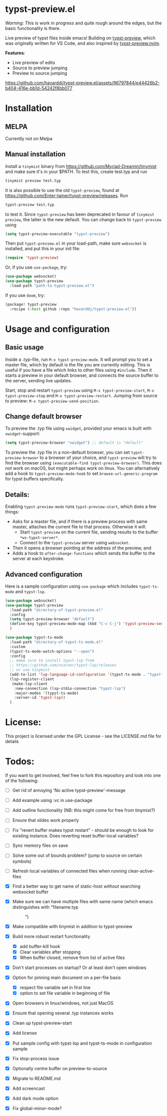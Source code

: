 typst-preview.el
==========

*Warning*: This is work in progress and quite rough around the edges, but the basic functionality is there.

Live preview of typst files inside emacs! Building on
[typst-preview](https://github.com/Enter-tainer/typst-preview), which
was originally written for VS Code, and also inspired by
[typst-preview.nvim](https://github.com/chomosuke/typst-preview.nvim).

**Features**:

-   Live preview of edits
-   Source to preview jumping
-   Preview to source jumping

https://github.com/havarddj/typst-preview.el/assets/96797844/e44426b2-b404-416e-bb1d-54242f8bb077

# Installation

## MELPA

Currently not on Melpa

## Manual installation

Install a `tinymist` binary from
<https://github.com/Myriad-Dreamin/tinymist> and make sure
it\'s in your \$PATH. To test this, create test.typ and run

```sh
tinymist preview test.typ
```

It is also possible to use the old `typst-preview`, found at <https://github.com/Enter-tainer/typst-preview/releases>. Run

``` sh
typst-preview test.typ
```
to test it. Since `typst-preview` has been deprecated in favour of `tinymist preview`, the latter is the new default. You can change back to `typst-preview` using 

``` el
(setq typst-preview-executable "typst-preview")
```

Then put `typst-preview.el` in your load-path, make sure `websocket` is installed, and put this in your init file:

```el
(require 'typst-preview)
```

Or, if you use `use-package`, try:

```el
(use-package websocket)
(use-package typst-preview
  :load-path "path-to-typst-preview.el")
```

If you use `doom`, try:

``` el
(package! typst-preview
  :recipe (:host github :repo "havarddj/typst-preview.el"))
```

# Usage and configuration

## Basic usage

Inside a .typ-file, run `M-x typst-preview-mode`. It will prompt you to set a master file, which by default is the file you are currently editing. This is useful if you have a file which links to other files using `#include`. Then it starts a preview in your default browser, and connects the source buffer to the server, sending live updates. 

Start, stop and restart `typst-preview` using `M-x typst-preview-start`,
`M-x typst-preview-stop` and `M-x typst-preview-restart`. Jumping from source to preview: `M-x typst-preview-send-position`. 

## Change default browser

To preview the .typ file using `xwidget`, provided your emacs is built
with `xwidget`-support:

```el
(setq typst-preview-browser "xwidget") ;; default is "default"
```

To preview the .typ file in a non-default browser, you can set `typst-preview-browser` to a browser of your choice, and `typst-preview` will try to find the browser using `(executable-find typst-preview-browser)`. This does not work on macOS, but might perhaps work on linux. You can alternatively add a hook to `typst-preview-mode-hook` to set `browse-url-generic-program` for typst buffers specifically. 


## Details:

Enabling `typst-preview-mode` runs `typst-preview-start`, which does a
few things:

-   Asks for a master file, and if there is a preview process with same master, attaches the current file to that process. Otherwise it will: 
    -   Start `typst-preview` on the current file, sending results to the
        buffer `*ws-typst-server*`.
    -   Connect to the `typst-preview` server using `websocket`.
-   Then it opens a browser pointing at the address of the preview, and 
-   Adds a hook to `after-change-functions` which sends the buffer to
    the server at each keystroke.

## Advanced configuration

Here is a sample configuration using `use-package` which includes `typst-ts-mode` and `typst-lsp`. 

``` el
(use-package websocket)
(use-package typst-preview
  :load-path "directory-of-typst-preview.el"
  :config
  (setq typst-preview-browser "default")
  (define-key typst-preview-mode-map (kbd "C-c C-j") 'typst-preview-send-position)
  )

(use-package typst-ts-mode
  :load-path "directory-of-typst-ts-mode.el"
  :custom
  (typst-ts-mode-watch-options "--open")
  :config
  ;; make sure to install typst-lsp from
  ;; https://github.com/nvarner/typst-lsp/releases
  ;; or use tinymist
  (add-to-list 'lsp-language-id-configuration '(typst-ts-mode . "typst"))
  (lsp-register-client
   (make-lsp-client
    :new-connection (lsp-stdio-connection "typst-lsp")
    :major-modes '(typst-ts-mode)
    :server-id 'typst-lsp))
  )
```


# License:
This project is licensed under the GPL License - see the LICENSE.md file for details


# Todos:
If you want to get involved, feel free to fork this repository and look into one of the following:

-   [ ] Get rid of annoying 'No active typst-preview'-message
-   [ ] Add example using :vc in use-package
-   [ ] Add outline functionality (NB: this might come for free from tinymist?)
-   [ ] Ensure that slides work properly
-   [ ] Fix \"revert buffer makes typst restart\" - should be enough to
    look for existing instance. Does reverting reset buffer-local
    variables?
-   [ ] Sync memory files on save
-   [ ] Solve some out of bounds problem? (jump to source on certain symbols)
-   [ ] Refresh local variables of connected files when running clear-active-files

-   [x] Find a better way to get name of static-host _without_ searching websocket buffer
-   [x] Make sure we can have multiple files with same name (which emacs distinguishes with "filename.typ<dir>")
-   [x] Make compatible with tinymist in addition to typst-preview
-   [x] Build more robust restart functionality
  + [x] add buffer-kill hook
  + [x] Clear variables after stopping
  + [x] When buffer closed, remove from list of active files
-   [x] Don't start processes on startup? Or at least don't open windows
-   [x] Option for pinning main document on a per-file basis
	+ [x] respect file variable set in first line
	+ [x] option to set file variable in beginning of file
-   [x] Open browsers in linux/windows, not just MacOS
-   [x] Ensure that opening several .typ instances works
-   [x] Clean up typst-preview-start
-   [x] Add license
-   [x] Put sample config with typst-lsp and typst-ts-mode in configuration sample
-   [x] Fix stop-process issue
-   [x] Optionally centre buffer on preview-to-source
-   [x] Migrate to README.md
-   [x] Add screencast
-   [x] Add dark mode option
-   [x] Fix global-minor-mode?
